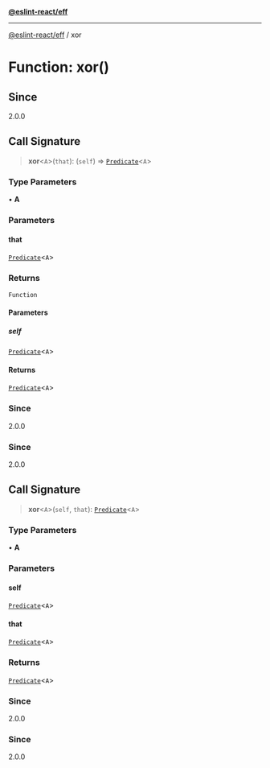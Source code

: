 [**@eslint-react/eff**](../README.md)

***

[@eslint-react/eff](../README.md) / xor

# Function: xor()

## Since

2.0.0

## Call Signature

> **xor**\<`A`\>(`that`): (`self`) => [`Predicate`](../interfaces/Predicate.md)\<`A`\>

### Type Parameters

• **A**

### Parameters

#### that

[`Predicate`](../interfaces/Predicate.md)\<`A`\>

### Returns

`Function`

#### Parameters

##### self

[`Predicate`](../interfaces/Predicate.md)\<`A`\>

#### Returns

[`Predicate`](../interfaces/Predicate.md)\<`A`\>

### Since

2.0.0

### Since

2.0.0

## Call Signature

> **xor**\<`A`\>(`self`, `that`): [`Predicate`](../interfaces/Predicate.md)\<`A`\>

### Type Parameters

• **A**

### Parameters

#### self

[`Predicate`](../interfaces/Predicate.md)\<`A`\>

#### that

[`Predicate`](../interfaces/Predicate.md)\<`A`\>

### Returns

[`Predicate`](../interfaces/Predicate.md)\<`A`\>

### Since

2.0.0

### Since

2.0.0
